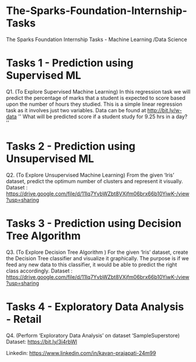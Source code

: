 # The-Sparks-Foundation-Internship-Tasks

The Sparks Foundation Internship Tasks - Machine Learning /Data Science

# Tasks 1 - Prediction using Supervised ML


Q1. (To Explore Supervised Machine Learning) In this regression task we will predict the percentage of marks that a student is expected to score based upon the number of hours they studied. This is a simple linear regression task as it involves just two variables. Data can be found at http://bit.ly/w-data '' What will be predicted score if a student study for 9.25 hrs in a day? ''

# Tasks 2 - Prediction using Unsupervised ML

Q2. (To Explore Unsupervised Machine Learning) From the given ‘Iris’ dataset, predict the optimum number of clusters and represent it visually. Dataset : https://drive.google.com/file/d/11Iq7YvbWZbt8VXjfm06brx66b10YiwK-/view?usp=sharing

# Tasks 3 - Prediction using Decision Tree Algorithm

Q3. (To Explore Decision Tree Algorithm ) For the given ‘Iris’ dataset, create the Decision Tree classifier and visualize it graphically. The purpose is if we feed any new data to this classifier, it would be able to predict the right class accordingly. Dataset : https://drive.google.com/file/d/11Iq7YvbWZbt8VXjfm06brx66b10YiwK-/view?usp=sharing

# Tasks 4 - Exploratory Data Analysis - Retail

Q4. (Perform ‘Exploratory Data Analysis’ on dataset ‘SampleSuperstore) 
Dataset: https://bit.ly/3i4rbWl

Linkedin: https://www.linkedin.com/in/kavan-prajapati-24m99
